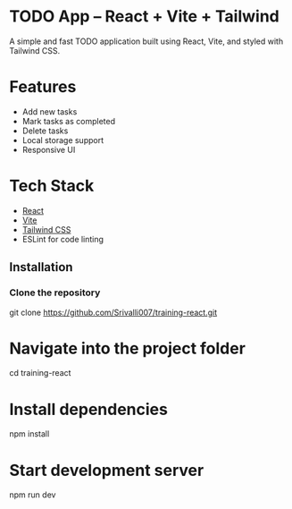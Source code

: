 # TODO App – React + Vite + Tailwind

A simple and fast TODO application built using React, Vite, and styled with Tailwind CSS.

# Features

- Add new tasks
- Mark tasks as completed
- Delete tasks
- Local storage support
- Responsive UI

# Tech Stack

- [React](https://reactjs.org/)
- [Vite](https://vitejs.dev/)
- [Tailwind CSS](https://tailwindcss.com/)
- ESLint for code linting

## Installation
### Clone the repository
git clone https://github.com/Srivalli007/training-react.git

# Navigate into the project folder
cd training-react

# Install dependencies
npm install 

# Start development server
npm run dev

